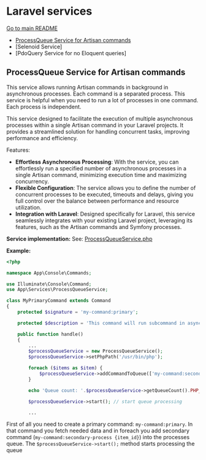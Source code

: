 # Laravel services

[Go to main README](README.md)

- [ProcessQueue Service for Artisan commands](#processqueue-Service-for-Artisan-commands)
- [Selenoid Service]
- [PdoQuery Service for no Eloquent queries]

## ProcessQueue Service for Artisan commands
This service allows running Artisan commands in background in asynchronous processes. Each command is a separated process. This service is helpful when you need to run a lot of processes in one command. Each process is independent.

This service designed to facilitate the execution of multiple asynchronous processes within a single Artisan command in your Laravel projects. It provides a streamlined solution for handling concurrent tasks, improving performance and efficiency.

Features:
* **Effortless Asynchronous Processing**: With the service, you can effortlessly run a specified number of asynchronous processes in a single Artisan command, minimizing execution time and maximizing concurrency.
* **Flexible Configuration**: The service allows you to define the number of concurrent processes to be executed, timeouts and delays, giving you full control over the balance between performance and resource utilization.
* **Integration with Laravel**: Designed specifically for Laravel, this service seamlessly integrates with your existing Laravel project, leveraging its features, such as the Artisan commands and Symfony processes.

**Service implementation:**
See: [ProcessQueueService.php](https://github.com/assghard/laravel-code-snippets-and-tricks/blob/master/Services/ProcessQueueService.php)

**Example:**

```php
<?php

namespace App\Console\Commands;

use Illuminate\Console\Command;
use App\Services\ProcessQueueService;

class MyPrimaryCommand extends Command
{
    protected $signature = 'my-command:primary';

    protected $description = 'This command will run subcommand in asynchronous processes';

    public function handle()
    {
        ...
        $processQueueService = new ProcessQueueService();
        $processQueueService->setPhpPath('/usr/bin/php');

        foreach ($items as $item) {
            $processQueueService->addCommandToQueue(['my-command:secondary-process', $item->id]); // just adding to queue without process starting
        }

        echo 'Queue count: '.$processQueueService->getQueueCount().PHP_EOL;

        $processQueueService->start(); // start queue processing

        ...
```

First of all you need to create a primary command: `my-command:primary`. In that command you fetch needed data and in foreach you add secondary command (`my-command:secondary-process {item_id}`) into the processes queue. The `$processQueueService->start();` method starts processing the queue